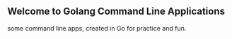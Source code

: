 ## Welcome to Golang Command Line Applications
some command line apps, created in Go for practice and fun.